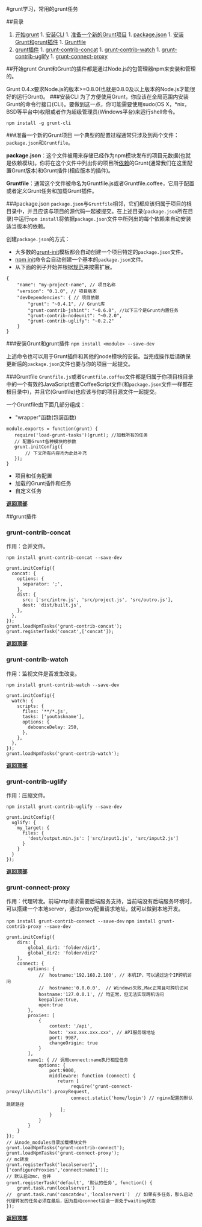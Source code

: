 #grunt学习，常用的grunt任务

##目录

  1. [开始grunt](#开始grunt)
  	1. [安装CLI](#安装CLI)
  	1. [准备一个新的Grunt项目](#准备一个新的Grunt项目)
  	1. [package.json](#package.json)
  	1. [安装Grunt和grunt插件](#安装Grunt和grunt插件)
  	1. [Gruntfile](#Gruntfile)
  1. [grunt插件](#grunt插件)
    1. [grunt-contrib-concat](#grunt-contrib-concat)
    1. [grunt-contrib-watch](#grunt-contrib-watch)
    1. [grunt-contrib-uglify](#grunt-contrib-uglify)
    1. [grunt-connect-proxy](#grunt-connect-proxy)


##开始grunt
Grunt和Grunt的插件都是通过Node.js的包管理器npm来安装和管理的。

Grunt 0.4.x要求Node.js的版本>=0.8.0(也就是0.8.0及以上版本的Node.js才能很好的运行Grunt)。
###安装CLI
为了方便使用Grunt，你应该在全局范围内安装Grunt的命令行接口(CLI)。要做到这一点，你可能需要使用sudo(OS X，*nix，BSD等平台中)权限或者作为超级管理员(Windows平台)来运行shell命令。

```
npm install -g grunt-cli
```
###准备一个新的Grunt项目
一个典型的配置过程通常只涉及到两个文件：`package.json`和`Gruntfile`。

**package.json**：这个文件被用来存储已经作为npm模块发布的项目元数据(也就是依赖模块)。你将在这个文件中列出你的项目所[依赖](https://www.npmjs.org/doc/files/package.json.html#devDependencies)的Grunt(通常我们在这里配置Grunt版本)和Grunt插件(相应版本的插件)。

**Gruntfile**：通常这个文件被命名为Gruntfile.js或者Gruntfile.coffee，它用于配置或者定义Grunt任务和加载Grunt插件。

###package.json
`package.json`与`Gruntfile`相邻，它们都应该归属于项目的根目录中，并且应该与项目的源代码一起被提交。在上述目录(`package.json`所在目录)中运行`npm install`将依据`package.json`文件中所列出的每个依赖来自动安装适当版本的依赖。

创建`package.json`的方式：

  - 大多数的[grunt-init](http://gruntjs.com/project-scaffolding)模板都会自动创建一个项目特定的`package.json`文件。
  - [npm init](https://www.npmjs.org/doc/cli/npm-init.html)命令会自动创建一个基本的`package.json`文件。
  - 从下面的例子开始并根据[规范](https://www.npmjs.org/doc/files/package.json.html)来按需扩展。
  
```
{
    "name": "my-project-name", // 项目名称
    "version": "0.1.0", // 项目版本
    "devDependencies": { // 项目依赖
        "grunt": "~0.4.1", // Grunt库
        "grunt-contrib-jshint": "~0.6.0", //以下三个是Grunt内置任务
        "grunt-contrib-nodeunit": "~0.2.0",
        "grunt-contrib-uglify": "~0.2.2"
    }
}
```

###安装Grunt和grunt插件
`npm install <module> --save-dev`

上述命令也可以用于Grunt插件和其他的node模块的安装。当完成操作后请确保更新后的`package.json`文件也要与你的项目一起提交。

###Gruntfile
`Gruntfile.js`或者`Gruntfile.coffee`文件都是归属于你项目根目录中的一个有效的JavaScript或者CoffeeScript文件(和`package.json`文件一样都在根目录中)，并且它(Gruntfile)也应该与你的项目源文件一起提交。

一个Gruntfile由下面几部分组成：

 - "wrapper"函数(包装函数)
 
 ```
 module.exports = function(grunt) {
 	require('load-grunt-tasks')(grunt); //加载所有的任务
    // 配置Grunt各种模块的参数
    grunt.initConfig({
    	// 下文所有内容均为此处补充
    });
 }
 ```
 
 - 项目和任务配置
 - 加载的Grunt插件和任务
 - 自定义任务
 
**[返回顶部](#目录)**

##grunt插件

### grunt-contrib-concat

作用：合并文件。

`npm install grunt-contrib-concat --save-dev`

```
grunt.initConfig({
  concat: {
    options: {
      separator: ';',
    },
    dist: {
      src: ['src/intro.js', 'src/project.js', 'src/outro.js'],
      dest: 'dist/built.js',
    },
  },
});
grunt.loadNpmTasks('grunt-contrib-concat');
grunt.registerTask('concat',['concat']);
```

**[返回顶部](#目录)**

### grunt-contrib-watch

作用：监视文件是否发生改变。

`npm install grunt-contrib-watch --save-dev`

```
grunt.initConfig({
  watch: {
    scripts: {
      files: '**/*.js',
      tasks: ['youtaskname'],
      options: {
        debounceDelay: 250,
      },
    },
  },
});
grunt.loadNpmTasks('grunt-contrib-watch');
```

**[返回顶部](#目录)**

### grunt-contrib-uglify

作用：压缩文件。

`npm install grunt-contrib-uglify --save-dev`

```
grunt.initConfig({
  uglify: {
    my_target: {
      files: {
        'dest/output.min.js': ['src/input1.js', 'src/input2.js']
      }
    }
  }
});
```

**[返回顶部](#目录)**

### grunt-connect-proxy

作用：代理转发。前端http请求需要后端服务支持，当前端没有后端服务环境时，可以搭建一个本地server，通过proxy配置请求地址，就可以做到本地开发。

`npm install grunt-contrib-connect --save-dev`
`npm install grunt-contrib-proxy --save-dev`

```   
grunt.initConfig({
    dirs: {
        global_dir1: 'folder/dir1',
        global_dir2: 'folder/dir2'
    },
    connect: {
        options: {
            //  hostname:'192.168.2.100', // 本机IP，可以通过这个IP跨机访问
            //  hostname:'0.0.0.0',  // Windows失败,Mac正常且可跨机访问
            hostname:'127.0.0.1', // 均正常，但无法实现跨机访问
            keepalive:true,
            open:true
        },
        proxies: [
            {
                context: '/api',
                host: 'xxx.xxx.xxx.xxx', // API服务端地址
                port: 9987,
                changeOrigin: true
            }
        ],
        name1: { // 调用connect:name执行相应任务 
            options: {
                port:9000,
                middleware: function (connect) {
                   return [
                        require('grunt-connect-proxy/lib/utils').proxyRequest,
                        connect.static('home/login') // nginx配置的默认跳转路径
                    ];
                }
            }
        }
    }
});
// 从node_modules目录加载模块文件
grunt.loadNpmTasks('grunt-contrib-connect');
grunt.loadNpmTasks('grunt-connect-proxy');
// mc转发
grunt.registerTask('localserver1',['configureProxies','connect:name1']);
// 默认启动mc，合并
grunt.registerTask('default', '默认的任务', function() {
    grunt.task.run(localserver1') 
//  grunt.task.run('concatdev','localserver1')  // 如果有多任务，那么启动代理转发的任务必须在最后，因为启动connect后会一直处于waiting状态
});
```

**[返回顶部](#目录)**


